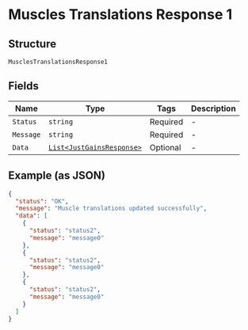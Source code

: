 
# Muscles Translations Response 1

## Structure

`MusclesTranslationsResponse1`

## Fields

| Name | Type | Tags | Description |
|  --- | --- | --- | --- |
| `Status` | `string` | Required | - |
| `Message` | `string` | Required | - |
| `Data` | [`List<JustGainsResponse>`](../../doc/models/just-gains-response.md) | Optional | - |

## Example (as JSON)

```json
{
  "status": "OK",
  "message": "Muscle translations updated successfully",
  "data": [
    {
      "status": "status2",
      "message": "message0"
    },
    {
      "status": "status2",
      "message": "message0"
    },
    {
      "status": "status2",
      "message": "message0"
    }
  ]
}
```


